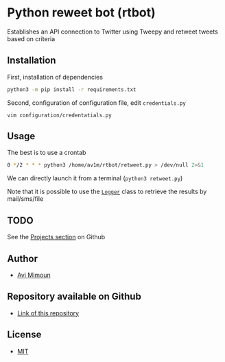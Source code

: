 # Python reweet bot (rtbot)

Establishes an API connection to Twitter using Tweepy and retweet tweets based on criteria

## Installation

First, installation of dependencies

```bash
python3 -m pip install -r requirements.txt
```

Second, configuration of configuration file, edit `credentials.py`

`vim configuration/credentatials.py `

## Usage

The best is to use a crontab
```bash
0 */2 * * * python3 /home/av1m/rtbot/retweet.py > /dev/null 2>&1
```

We can directly launch it from a terminal (`python3 retweet.py`)

Note that it is possible to use the [`Logger`](include/logger.py) class to retrieve the results by mail/sms/file  

## TODO

See the [Projects section](https://github.com/av1m/python-retweet/projects) on Github

## Author

* [Avi Mimoun](https://www.github.com/av1m)

## Repository available on Github

* [Link of this repository](https://github.com/av1m/rtbot)

## License

* [MIT](https://github.com/av1m/python-retweet/blob/master/LICENSE)
